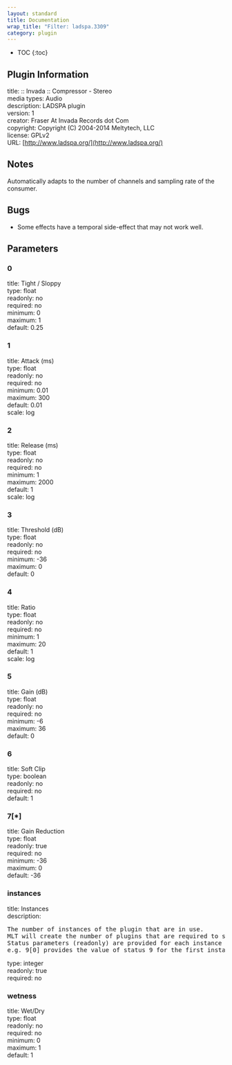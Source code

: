 ```yaml
---
layout: standard
title: Documentation
wrap_title: "Filter: ladspa.3309"
category: plugin
---
```

* TOC
{:toc}

## Plugin Information

title: :: Invada :: Compressor - Stereo  
media types:
Audio  
description: LADSPA plugin  
version: 1  
creator: Fraser At Invada Records dot Com  
copyright: Copyright (C) 2004-2014 Meltytech, LLC  
license: GPLv2  
URL: [http://www.ladspa.org/](http://www.ladspa.org/)  

## Notes

Automatically adapts to the number of channels and sampling rate of the consumer.

## Bugs

* Some effects have a temporal side-effect that may not work well.


## Parameters

### 0

title: Tight / Sloppy    
type: float  
readonly: no  
required: no  
minimum: 0  
maximum: 1  
default: 0.25  

### 1

title: Attack (ms)    
type: float  
readonly: no  
required: no  
minimum: 0.01  
maximum: 300  
default: 0.01  
scale: log  

### 2

title: Release (ms)    
type: float  
readonly: no  
required: no  
minimum: 1  
maximum: 2000  
default: 1  
scale: log  

### 3

title: Threshold (dB)    
type: float  
readonly: no  
required: no  
minimum: -36  
maximum: 0  
default: 0  

### 4

title: Ratio    
type: float  
readonly: no  
required: no  
minimum: 1  
maximum: 20  
default: 1  
scale: log  

### 5

title: Gain (dB)    
type: float  
readonly: no  
required: no  
minimum: -6  
maximum: 36  
default: 0  

### 6

title: Soft Clip    
type: boolean  
readonly: no  
required: no  
default: 1  

### 7[*]

title: Gain Reduction    
type: float  
readonly: true  
required: no  
minimum: -36  
maximum: 0  
default: -36  

### instances

title: Instances    
description:
<pre>
The number of instances of the plugin that are in use.
MLT will create the number of plugins that are required to support the number of audio channels.
Status parameters (readonly) are provided for each instance and are accessed by specifying the instance number after the identifier (starting at zero).
e.g. 9[0] provides the value of status 9 for the first instance.
</pre>
type: integer  
readonly: true  
required: no  

### wetness

title: Wet/Dry    
type: float  
readonly: no  
required: no  
minimum: 0  
maximum: 1  
default: 1  

